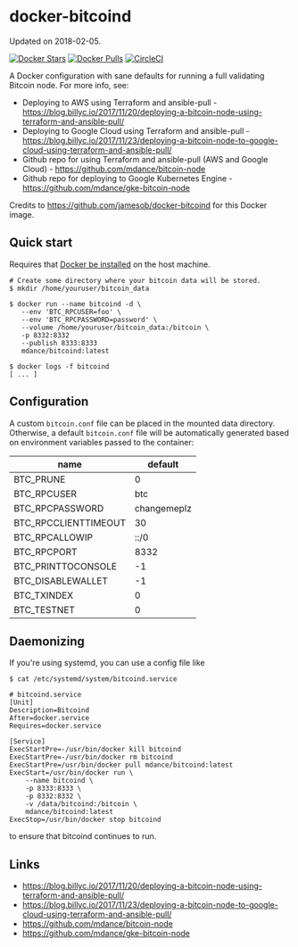 
# docker-bitcoind

Updated on 2018-02-05.

[![Docker Stars](https://img.shields.io/docker/stars/mdance/bitcoind.svg)](https://hub.docker.com/r/mdance/bitcoind/)
[![Docker Pulls](https://img.shields.io/docker/pulls/mdance/bitcoind.svg)](https://hub.docker.com/r/mdance/bitcoind/)
[![CircleCI](https://circleci.com/gh/mdance/docker-bitcoind/tree/master.svg?style=svg)](https://circleci.com/gh/mdance/docker-bitcoind/tree/master)

A Docker configuration with sane defaults for running a full validating Bitcoin node. For more info, see:

- Deploying to AWS using Terraform and ansible-pull - <https://blog.billyc.io/2017/11/20/deploying-a-bitcoin-node-using-terraform-and-ansible-pull/>
- Deploying to Google Cloud using Terraform and ansible-pull - <https://blog.billyc.io/2017/11/23/deploying-a-bitcoin-node-to-google-cloud-using-terraform-and-ansible-pull/>
- Github repo for using Terraform and ansible-pull (AWS and Google Cloud) - <https://github.com/mdance/bitcoin-node>
- Github repo for deploying to Google Kubernetes Engine - <https://github.com/mdance/gke-bitcoin-node>


Credits to https://github.com/jamesob/docker-bitcoind for this Docker image.

## Quick start

Requires that [Docker be installed](https://docs.docker.com/engine/installation/) on the host machine.

```
# Create some directory where your bitcoin data will be stored.
$ mkdir /home/youruser/bitcoin_data

$ docker run --name bitcoind -d \
   --env 'BTC_RPCUSER=foo' \
   --env 'BTC_RPCPASSWORD=password' \
   --volume /home/youruser/bitcoin_data:/bitcoin \
   -p 8332:8332
   --publish 8333:8333
   mdance/bitcoind:latest

$ docker logs -f bitcoind
[ ... ]
```

## Configuration

A custom `bitcoin.conf` file can be placed in the mounted data directory.
Otherwise, a default `bitcoin.conf` file will be automatically generated based
on environment variables passed to the container:

| name | default |
| ---- | ------- |
| BTC_PRUNE | 0 |
| BTC_RPCUSER | btc |
| BTC_RPCPASSWORD | changemeplz |
| BTC_RPCCLIENTTIMEOUT | 30 |
| BTC_RPCALLOWIP | ::/0 |
| BTC_RPCPORT | 8332 |
| BTC_PRINTTOCONSOLE | -1 |
| BTC_DISABLEWALLET | -1 |
| BTC_TXINDEX | 0 |
| BTC_TESTNET | 0 |


## Daemonizing

If you're using systemd, you can use a config file like

```
$ cat /etc/systemd/system/bitcoind.service

# bitcoind.service
[Unit]
Description=Bitcoind
After=docker.service
Requires=docker.service
 
[Service]
ExecStartPre=-/usr/bin/docker kill bitcoind
ExecStartPre=-/usr/bin/docker rm bitcoind
ExecStartPre=/usr/bin/docker pull mdance/bitcoind:latest
ExecStart=/usr/bin/docker run \
    --name bitcoind \
    -p 8333:8333 \
    -p 8332:8332 \
    -v /data/bitcoind:/bitcoin \
    mdance/bitcoind:latest
ExecStop=/usr/bin/docker stop bitcoind 
```

to ensure that bitcoind continues to run.


## Links

- <https://blog.billyc.io/2017/11/20/deploying-a-bitcoin-node-using-terraform-and-ansible-pull/>
- <https://blog.billyc.io/2017/11/23/deploying-a-bitcoin-node-to-google-cloud-using-terraform-and-ansible-pull/>
- <https://github.com/mdance/bitcoin-node>
- <https://github.com/mdance/gke-bitcoin-node>

